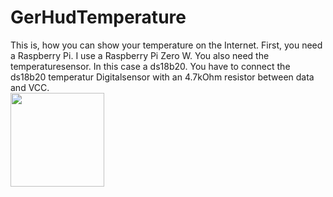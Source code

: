 # GerHudTemperature


This is, how you can show your temperature on the Internet. First, you need a Raspberry Pi. I use a Raspberry Pi Zero W. You also need the temperaturesensor. In this case a ds18b20. You have to connect the ds18b20 temperatur Digitalsensor with an 4.7kOhm resistor between data and VCC.<br>
<img src="https://github.com/GerHud/GerHudTemperature/assets/113985447/f18b8b5d-ec12-428b-8e68-5794142caf19" height="150px">
<!--![ZeroTemperature](https://github.com/GerHud/GerHudTemperature/assets/113985447/f18b8b5d-ec12-428b-8e68-5794142caf19)-->
